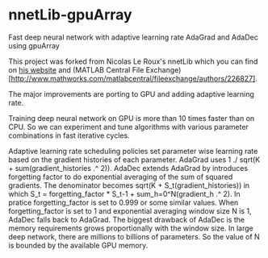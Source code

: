 nnetLib-gpuArray
================

Fast deep neural network with adaptive learning rate AdaGrad and AdaDec using gpuArray

This project was forked from Nicolas Le Roux's nnetLib which you can find on [his website](http://nicolas.le-roux.name/code.html)
 and (MATLAB Central File Exchange)[http://www.mathworks.com/matlabcentral/fileexchange/authors/226827].
 
 The major improvements are porting to GPU and adding adaptive learning rate.
 
 Training deep neural network on GPU is more than 10 times faster than on CPU. So we can experiment and tune  algorithms with various parameter combinations in fast iterative cycles.
 
 Adaptive learning rate scheduling policies set parameter wise learning rate based on the gradient histories of each parameter.
 AdaGrad uses 1 ./ sqrt(K + sum(gradient_histories .^ 2)). AdaDec extends AdaGrad by introduces forgetting factor to do exponential averaging
 of the sum of squared gradients. The denominator becomes sqrt(K + S_t(gradient_histories)) in which 
 S_t = forgetting_factor * S_t-1 + sum_h=0^N(gradient_h .^ 2). In pratice forgetting_factor is set to 0.999 or some similar values. When forgetting_factor is set to 1 and exponential averaging window size N is 1, AdaDec falls back to AdaGrad. The biggest drawback of AdaDec is the memory requirements grows proportionally with the window size. In large deep network, there are millions to billions of parameters. So the value of N is bounded by the available GPU memory.
